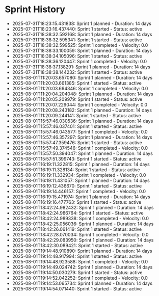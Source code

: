 # Sprint History

- 2025-07-31T18:23:15.431838: Sprint 1 planned - Duration: 14 days
- 2025-07-31T18:23:16.437440: Sprint 1 started - Status: active
- 2025-07-31T18:38:32.592168: Sprint 1 planned - Duration: 14 days
- 2025-07-31T18:38:32.595341: Sprint 1 started - Status: active
- 2025-07-31T18:38:32.599525: Sprint 1 completed - Velocity: 0.0
- 2025-07-31T18:38:33.100059: Sprint 1 planned - Duration: 14 days
- 2025-07-31T18:38:34.105096: Sprint 1 started - Status: active
- 2025-07-31T18:38:36.120447: Sprint 1 completed - Velocity: 0.0
- 2025-07-31T18:38:37.138291: Sprint 1 planned - Duration: 14 days
- 2025-07-31T18:38:38.144232: Sprint 1 started - Status: active
- 2025-08-01T11:20:03.657080: Sprint 1 planned - Duration: 14 days
- 2025-08-01T11:20:03.661385: Sprint 1 started - Status: active
- 2025-08-01T11:20:03.664346: Sprint 1 completed - Velocity: 0.0
- 2025-08-01T11:20:04.204048: Sprint 1 planned - Duration: 14 days
- 2025-08-01T11:20:05.209979: Sprint 1 started - Status: active
- 2025-08-01T11:20:07.229044: Sprint 1 completed - Velocity: 0.0
- 2025-08-01T11:20:08.243182: Sprint 1 planned - Duration: 14 days
- 2025-08-01T11:20:09.244141: Sprint 1 started - Status: active
- 2025-08-01T15:57:46.030536: Sprint 1 planned - Duration: 14 days
- 2025-08-01T15:57:46.037401: Sprint 1 started - Status: active
- 2025-08-01T15:57:46.043577: Sprint 1 completed - Velocity: 0.0
- 2025-08-01T15:57:46.357297: Sprint 1 planned - Duration: 14 days
- 2025-08-01T15:57:47.359476: Sprint 1 started - Status: active
- 2025-08-01T15:57:49.374546: Sprint 1 completed - Velocity: 0.0
- 2025-08-01T15:57:50.394047: Sprint 1 planned - Duration: 14 days
- 2025-08-01T15:57:51.399743: Sprint 1 started - Status: active
- 2025-08-01T16:19:11.322815: Sprint 1 planned - Duration: 14 days
- 2025-08-01T16:19:11.328134: Sprint 1 started - Status: active
- 2025-08-01T16:19:11.332934: Sprint 1 completed - Velocity: 0.0
- 2025-08-01T16:19:11.431057: Sprint 1 planned - Duration: 14 days
- 2025-08-01T16:19:12.436670: Sprint 1 started - Status: active
- 2025-08-01T16:19:14.446157: Sprint 1 completed - Velocity: 0.0
- 2025-08-01T16:19:15.471974: Sprint 1 planned - Duration: 14 days
- 2025-08-01T16:19:16.477763: Sprint 1 started - Status: active
- 2025-08-01T18:42:24.982432: Sprint 1 planned - Duration: 14 days
- 2025-08-01T18:42:24.986764: Sprint 1 started - Status: active
- 2025-08-01T18:42:24.989338: Sprint 1 completed - Velocity: 0.0
- 2025-08-01T18:42:25.056036: Sprint 1 planned - Duration: 14 days
- 2025-08-01T18:42:26.061419: Sprint 1 started - Status: active
- 2025-08-01T18:42:28.070034: Sprint 1 completed - Velocity: 0.0
- 2025-08-01T18:42:29.083950: Sprint 1 planned - Duration: 14 days
- 2025-08-01T18:42:30.089421: Sprint 1 started - Status: active
- 2025-08-01T19:14:48.910890: Sprint 1 planned - Duration: 14 days
- 2025-08-01T19:14:48.917994: Sprint 1 started - Status: active
- 2025-08-01T19:14:48.923588: Sprint 1 completed - Velocity: 0.0
- 2025-08-01T19:14:49.024742: Sprint 1 planned - Duration: 14 days
- 2025-08-01T19:14:50.030279: Sprint 1 started - Status: active
- 2025-08-01T19:14:52.042252: Sprint 1 completed - Velocity: 0.0
- 2025-08-01T19:14:53.065734: Sprint 1 planned - Duration: 14 days
- 2025-08-01T19:14:54.071440: Sprint 1 started - Status: active

